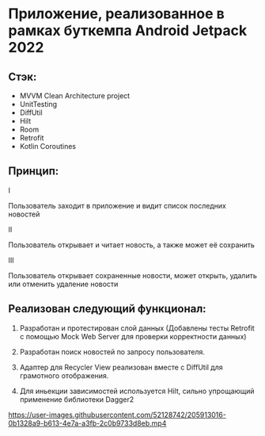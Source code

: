 <h1 align="left">Приложение, реализованное в рамках буткемпа Android Jetpack 2022</h1>


<h2 align="left">Стэк: </h2>

- MVVM Clean Architecture project
- UnitTesting
- DiffUtil
- Hilt
- Room
- Retrofit
- Kotlin Coroutines

<h2 align="left">Принцип: </h2>

I

Пользователь заходит в приложение и видит список последних новостей

II

Пользователь открывает и читает новость, а также может её сохранить

III

Пользователь открывает сохраненные новости, может открыть, удалить или отменить удаление новости


<h2 align="left">Реализован следующий функционал: </h1>

1) Разработан и протестирован слой данных (Добавлены тесты Retrofit с помощью Mock Web Server для проверки корректности данных)

2) Разработан поиск новостей по запросу пользователя. 

3) Адаптер для Recycler View реализован вместе с DiffUtil для грамотного отображения.

4) Для иньекции зависимостей используется Hilt, сильно упрощающий применение библиотеки Dagger2





https://user-images.githubusercontent.com/52128742/205913016-0b1328a9-b613-4e7a-a3fb-2c0b9733d8eb.mp4




